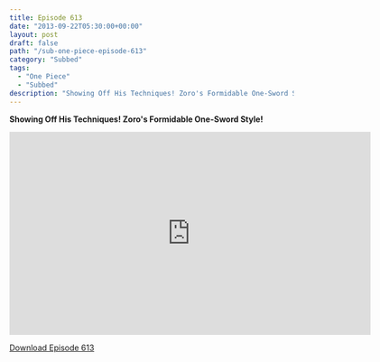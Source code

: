 ```yaml
---
title: Episode 613
date: "2013-09-22T05:30:00+00:00"
layout: post
draft: false
path: "/sub-one-piece-episode-613"
category: "Subbed"
tags:
  - "One Piece"
  - "Subbed"
description: "Showing Off His Techniques! Zoro's Formidable One-Sword Style!"
---
```


**Showing Off His Techniques! Zoro's Formidable One-Sword Style!**

<iframe width="640" height="360" src="https://www.rapidvideo.com/e/G6FRPFTUK6" frameborder="0" marginwidth=0 marginheight=0 scrolling=no allowfullscreen></iframe>

<a href="http://ouo.io/qs/eCodkFEQ?s=https://rapidvid.to/d/https://www.rapidvideo.com/e/G6FRPFTUK6">Download Episode 613</a>
